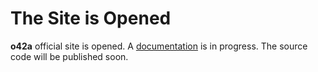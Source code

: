 The Site is Opened
==================

**o42a** official site is opened. A [documentation](/docs/index.html) is in
progress. The source code will be published soon.
